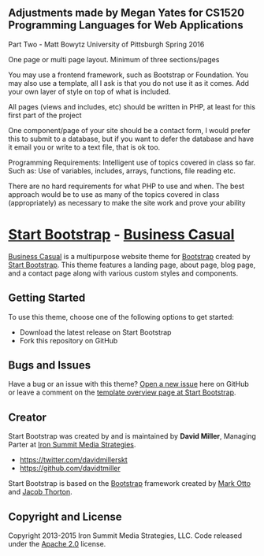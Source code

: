 ## Adjustments made by Megan Yates for CS1520 Programming Languages for Web Applications

Part Two - Matt Bowytz University of Pittsburgh Spring 2016

One page or multi page layout. Minimum of three sections/pages

You may use a frontend framework, such as Bootstrap or Foundation. You may also use a template, all I ask is that
you do not use it as it comes. Add your own layer of style on top of what is included.

All pages (views and includes, etc) should be written in PHP, at least for this first part of the project

One component/page of your site should be a contact form, I would prefer this to submit to a database, but if you
want to defer the database and have it email you or write to a text file, that is ok too.

Programming Requirements:
Intelligent use of topics covered in class so far. Such as:
Use of variables, includes, arrays, functions, file reading etc.

There are no hard requirements for what PHP to use and when. The best approach would be to use as many of the
topics covered in class (appropriately) as necessary to make the site work and prove your ability


# [Start Bootstrap](http://startbootstrap.com/) - [Business Casual](http://startbootstrap.com/template-overviews/business-casual/)

[Business Casual](http://startbootstrap.com/template-overviews/business-casual/) is a multipurpose website theme for [Bootstrap](http://getbootstrap.com/) created by [Start Bootstrap](http://startbootstrap.com/). This theme features a landing page, about page, blog page, and a contact page along with various custom styles and components.

## Getting Started

To use this theme, choose one of the following options to get started:
* Download the latest release on Start Bootstrap
* Fork this repository on GitHub

## Bugs and Issues

Have a bug or an issue with this theme? [Open a new issue](https://github.com/IronSummitMedia/startbootstrap-business-casual/issues) here on GitHub or leave a comment on the [template overview page at Start Bootstrap](http://startbootstrap.com/template-overviews/business-casual/).

## Creator

Start Bootstrap was created by and is maintained by **David Miller**, Managing Parter at [Iron Summit Media Strategies](http://www.ironsummitmedia.com/).

* https://twitter.com/davidmillerskt
* https://github.com/davidtmiller

Start Bootstrap is based on the [Bootstrap](http://getbootstrap.com/) framework created by [Mark Otto](https://twitter.com/mdo) and [Jacob Thorton](https://twitter.com/fat).

## Copyright and License

Copyright 2013-2015 Iron Summit Media Strategies, LLC. Code released under the [Apache 2.0](https://github.com/IronSummitMedia/startbootstrap-business-casual/blob/gh-pages/LICENSE) license.

